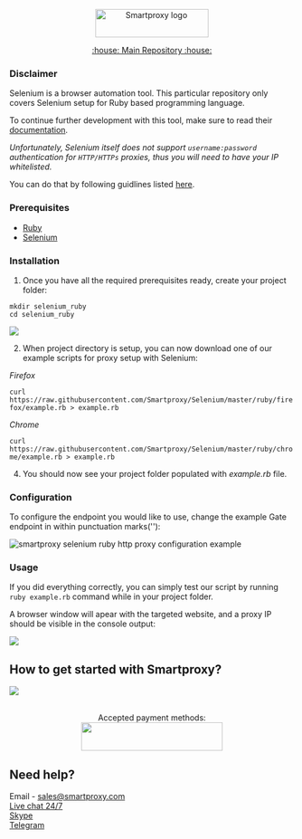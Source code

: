 <p align="center">
    <a href="https://smartproxy.com/"><img src="https://smartproxy.com/wp-content/themes/smartproxy/images/smartproxy-logo.svg" alt="Smartproxy logo" width="200" height="50"></a>
  </a>
</p>

<p align="center">
    <a href="https://github.com/Smartproxy/Smartproxy"> :house: Main Repository :house: </a>
</p>

### Disclaimer

Selenium is a browser automation tool. This particular repository only covers Selenium setup for Ruby based programming language.

To continue further development with this tool, make sure to read their [documentation](https://ruby-doc.org/).

*Unfortunately, Selenium itself does not support `username:password` authentication for `HTTP/HTTPs` proxies, thus you will need to have your IP whitelisted.*

You can do that by following guidlines listed [here](https://help.smartproxy.com/docs/proxy-authentication).

### Prerequisites

- [Ruby](https://www.ruby-lang.org/en/)
- [Selenium](https://rubygems.org/gems/selenium-webdriver)

### Installation

1. Once you have all the required prerequisites ready, create your project folder:

```
mkdir selenium_ruby
cd selenium_ruby
```
<img src="https://i.imgur.com/mylk9t7.png">

2. When project directory is setup, you can now download one of our example scripts for proxy setup with Selenium:

*Firefox*

```curl https://raw.githubusercontent.com/Smartproxy/Selenium/master/ruby/firefox/example.rb > example.rb```

*Chrome*

```curl https://raw.githubusercontent.com/Smartproxy/Selenium/master/ruby/chrome/example.rb > example.rb```

4. You should now see your project folder populated with *example.rb* file.

### Configuration

To configure the endpoint you would like to use, change the example Gate endpoint in within punctuation marks(''):

<img src="https://i.imgur.com/irXotBO.png" alt="smartproxy selenium ruby http proxy configuration example">

### Usage

If you did everything correctly, you can simply test our script by running `ruby example.rb` command while in your project folder.

A browser window will apear with the targeted website, and a proxy IP should be visible in the console output:

<img src="https://i.imgur.com/0pthFxs.png">

## How to get started with Smartproxy?
[<img src="https://smartproxy.com/wp-content/uploads/2019/04/How-to-buy-Smartproxy-plans-now.svg">](https://dashboard.smartproxy.com/register)
<br><br><center>Accepted payment methods:
<br><img src="https://smartproxy.com/wp-content/uploads/2018/09/payment-methods-smartproxy-residential-rotating-proxies.svg" alt="" width="250" height="50"></center>

## Need help?
Email - sales@smartproxy.com
<br><a href="https://smartproxy.com">Live chat 24/7</a>
<br><a href="https://join.skype.com/invite/bZDHw4NZg2G9">Skype</a>
<br><a href="https://t.me/smartproxy_com">Telegram</a>
